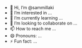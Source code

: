 - 👋 Hi, I’m @sammillaki
- 👀 I’m interested in ...
- 🌱 I’m currently learning ...
- 💞️ I’m looking to collaborate on ...
- 📫 How to reach me ...
- 😄 Pronouns: ...
- ⚡ Fun fact: ...

<!---
sammillaki/sammillaki is a ✨ special ✨ repository because its `README.md` (this file) appears on your GitHub profile.
You can click the Preview link to take a look at your changes.
--->
